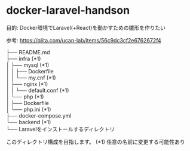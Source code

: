 # docker-laravel-handson

目的: Docker環境でLaravel(+React)を動かすための雛形を作りたい

参考: https://qiita.com/ucan-lab/items/56c9dc3cf2e6762672f4

<!-- 暫定ディレクトリ構造 -->
├── README.md <br />
├── infra (*1) <br />
│   ├── mysql (*1) <br />
│   │   ├── Dockerfile <br />
│   │   └── my.cnf (*1) <br />
│   ├── nginx (*1) <br />
│   │   └── default.conf (*1) <br />
│   └── php (*1) <br />
│       ├── Dockerfile <br />
│       └── php.ini (*1) <br />
├── docker-compose.yml <br />
└── backend (*1) <br />
    └── Laravelをインストールするディレクトリ <br />

このディレクトリ構成を目指します。
(*1) 任意の名前に変更する可能性あり